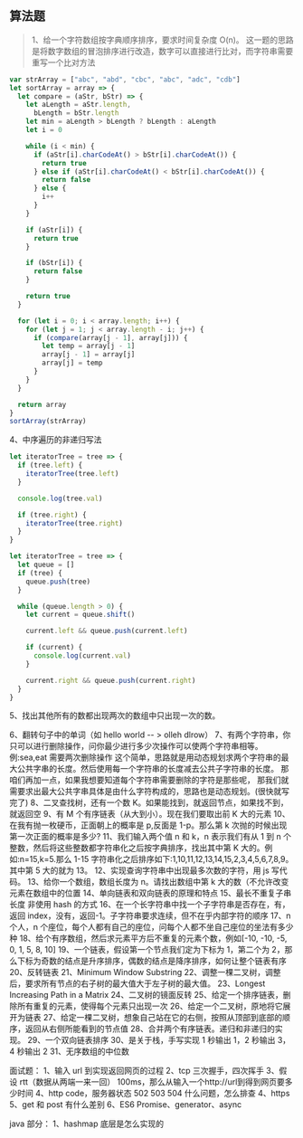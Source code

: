 ## 算法题

> 1、给一个字符数组按字典顺序排序，要求时间复杂度 O(n)。
> 这一题的思路是将数字数组的冒泡排序进行改造，数字可以直接进行比对，而字符串需要重写一个比对方法

```javascript
var strArray = ["abc", "abd", "cbc", "abc", "adc", "cdb"]
let sortArray = array => {
  let compare = (aStr, bStr) => {
    let aLength = aStr.length,
      bLength = bStr.length
    let min = aLength > bLength ? bLength : aLength
    let i = 0

    while (i < min) {
      if (aStr[i].charCodeAt() > bStr[i].charCodeAt()) {
        return true
      } else if (aStr[i].charCodeAt() < bStr[i].charCodeAt()) {
        return false
      } else {
        i++
      }
    }

    if (aStr[i]) {
      return true
    }

    if (bStr[i]) {
      return false
    }

    return true
  }

  for (let i = 0; i < array.length; i++) {
    for (let j = 1; j < array.length - i; j++) {
      if (compare(array[j - 1], array[j])) {
        let temp = array[j - 1]
        array[j - 1] = array[j]
        array[j] = temp
      }
    }
  }

  return array
}
sortArray(strArray)
```

4、中序遍历的非递归写法

```javascript
let iteratorTree = tree => {
  if (tree.left) {
    iteratorTree(tree.left)
  }

  console.log(tree.val)

  if (tree.right) {
    iteratorTree(tree.right)
  }
}

let iteratorTree = tree => {
  let queue = []
  if (tree) {
    queue.push(tree)
  }

  while (queue.length > 0) {
    let current = queue.shift()

    current.left && queue.push(current.left)

    if (current) {
      console.log(current.val)
    }

    current.right && queue.push(current.right)
  }
}
```

5、找出其他所有的数都出现两次的数组中只出现一次的数。

6、翻转句子中的单词（如 hello world -- > olleh dlrow）
7、有两个字符串，你只可以进行删除操作，问你最少进行多少次操作可以使两个字符串相等。例:sea,eat 需要两次删除操作
这个简单，思路就是用动态规划求两个字符串的最大公共字串的长度。然后使用每一个字符串的长度减去公共子字符串的长度。
那咱们再加一点，如果我想要知道每个字符串需要删除的字符是那些呢，
那我们就需要求出最大公共字串具体是由什么字符构成的，思路也是动态规划。(很快就写完了)
8、二叉查找树，还有一个数 K。如果能找到，就返回节点，如果找不到，就返回空
9、有 M 个有序链表（从大到小）。现在我们要取出前 K 大的元素
10、在我有抛一枚硬币，正面朝上的概率是 p,反面是 1-p。那么第 k 次抛的时候出现第一次正面的概率是多少?
11、我们输入两个值 n 和 k，n 表示我们有从 1 到 n 个整数，然后将这些整数都字符串化之后按字典排序，找出其中第 K 大的。例如:n=15,k=5.那么 1-15 字符串化之后排序如下:1,10,11,12,13,14,15,2,3,4,5,6,7,8,9。其中第 5 大的就为 13。
12、实现查询字符串中出现最多次数的字符，用 js 写代码。
13、给你一个数组，数组长度为 n。请找出数组中第 k 大的数（不允许改变元素在数组中的位置
14、单向链表和双向链表的原理和特点
15、最长不重复子串长度 非使用 hash 的方式
16、在一个长字符串中找一个子字符串是否存在，有，返回 index，没有，返回-1。子字符串要求连续，但不在乎内部字符的顺序
17、n 个人，n 个座位，每个人都有自己的座位，问每个人都不坐自己座位的坐法有多少种
18、给个有序数组，然后求元素平方后不重复的元素个数，例如[-10, -10, -5, 0, 1, 5, 8, 10]
19、一个链表，假设第一个节点我们定为下标为 1，第二个为 2，那么下标为奇数的结点是升序排序，偶数的结点是降序排序，如何让整个链表有序
20、反转链表
21、Minimum Window Substring
22、调整一棵二叉树，调整后，要求所有节点的右子树的最大值大于左子树的最大值。
23、Longest Increasing Path in a Matrix
24、二叉树的镜面反转
25、给定一个排序链表，删除所有重复的元素，使得每个元素只出现一次
26、给定一个二叉树，原地将它展开为链表
27、给定一棵二叉树，想象自己站在它的右侧，按照从顶部到底部的顺序，返回从右侧所能看到的节点值
28、合并两个有序链表。递归和非递归的实现。
29、一个双向链表排序
30、是关于栈，手写实现 1 秒输出 1，2 秒输出 3，4 秒输出 2
31、无序数组的中位数

面试题：
1、输入 url 到实现返回网页的过程
2、tcp 三次握手，四次挥手
3、假设 rtt（数据从两端一来一回） 100ms，那么从输入一个http://url到得到网页要多少时间
4、http code，服务器状态 502 503 504 什么问题，怎么排查
4、https
5、get 和 post 有什么差别
6、ES6 Promise、generator、async

java 部分：
1、hashmap 底层是怎么实现的
